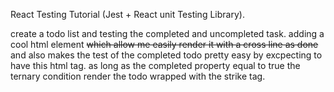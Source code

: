 React Testing Tutorial (Jest + React unit Testing Library).

create a todo list and testing the completed and uncompleted task.
adding a cool html element <strike>which allow me easily render it with a cross line as done</strike>
and also makes the test of the completed todo pretty easy by excpecting to have this html tag.
as long as the completed property equal to true the ternary condition render the todo wrapped with the strike tag.
